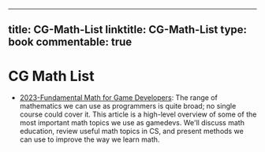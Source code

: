 
---
title: CG-Math-List
linktitle: CG-Math-List
type: book
commentable: true
---

# CG Math List

- [2023-Fundamental Math for Game Developers](https://pikuma.com/blog/math-for-game-developers): The range of mathematics we can use as programmers is quite broad; no single course could cover it. This article is a high-level overview of some of the most important math topics we use as gamedevs. We'll discuss math education, review useful math topics in CS, and present methods we can use to improve the way we learn math.

    